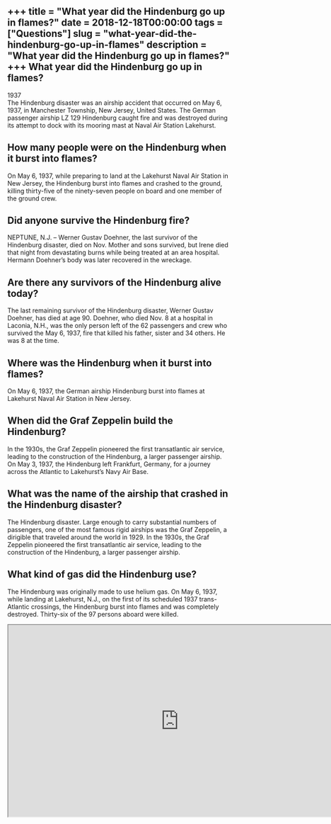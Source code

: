 +++
title = "What year did the Hindenburg go up in flames?"
date = 2018-12-18T00:00:00
tags = ["Questions"]
slug = "what-year-did-the-hindenburg-go-up-in-flames"
description = "What year did the Hindenburg go up in flames?"
+++
What year did the Hindenburg go up in flames?
---------------------------------------------

1937  
The Hindenburg disaster was an airship accident that occurred on May 6, 1937, in Manchester Township, New Jersey, United States. The German passenger airship LZ 129 Hindenburg caught fire and was destroyed during its attempt to dock with its mooring mast at Naval Air Station Lakehurst.

How many people were on the Hindenburg when it burst into flames?
-----------------------------------------------------------------

On May 6, 1937, while preparing to land at the Lakehurst Naval Air Station in New Jersey, the Hindenburg burst into flames and crashed to the ground, killing thirty-five of the ninety-seven people on board and one member of the ground crew.

Did anyone survive the Hindenburg fire?
---------------------------------------

NEPTUNE, N.J. – Werner Gustav Doehner, the last survivor of the Hindenburg disaster, died on Nov. Mother and sons survived, but Irene died that night from devastating burns while being treated at an area hospital. Hermann Doehner’s body was later recovered in the wreckage.

Are there any survivors of the Hindenburg alive today?
------------------------------------------------------

The last remaining survivor of the Hindenburg disaster, Werner Gustav Doehner, has died at age 90. Doehner, who died Nov. 8 at a hospital in Laconia, N.H., was the only person left of the 62 passengers and crew who survived the May 6, 1937, fire that killed his father, sister and 34 others. He was 8 at the time.

Where was the Hindenburg when it burst into flames?
---------------------------------------------------

On May 6, 1937, the German airship Hindenburg burst into flames at Lakehurst Naval Air Station in New Jersey.

When did the Graf Zeppelin build the Hindenburg?
------------------------------------------------

In the 1930s, the Graf Zeppelin pioneered the first transatlantic air service, leading to the construction of the Hindenburg, a larger passenger airship. On May 3, 1937, the Hindenburg left Frankfurt, Germany, for a journey across the Atlantic to Lakehurst’s Navy Air Base.

What was the name of the airship that crashed in the Hindenburg disaster?
-------------------------------------------------------------------------

The Hindenburg disaster. Large enough to carry substantial numbers of passengers, one of the most famous rigid airships was the Graf Zeppelin, a dirigible that traveled around the world in 1929. In the 1930s, the Graf Zeppelin pioneered the first transatlantic air service, leading to the construction of the Hindenburg, a larger passenger airship.

What kind of gas did the Hindenburg use?
----------------------------------------

The Hindenburg was originally made to use helium gas. On May 6, 1937, while landing at Lakehurst, N.J., on the first of its scheduled 1937 trans-Atlantic crossings, the Hindenburg burst into flames and was completely destroyed. Thirty-six of the 97 persons aboard were killed.

<iframe allow="accelerometer; autoplay; clipboard-write; encrypted-media; gyroscope; picture-in-picture" allowfullscreen="" class="__youtube_prefs__  epyt-is-override  no-lazyload" data-no-lazy="1" data-origheight="433" data-origwidth="770" data-skipgform_ajax_framebjll="" height="433" id="_ytid_71149" loading="lazy" src="https://www.youtube.com/embed/CgWHbpMVQ1U?enablejsapi=1&autoplay=0&cc_load_policy=0&cc_lang_pref=&iv_load_policy=1&loop=0&modestbranding=0&rel=1&fs=1&playsinline=0&autohide=2&theme=dark&color=red&controls=1&" title="YouTube player" width="770"></iframe>